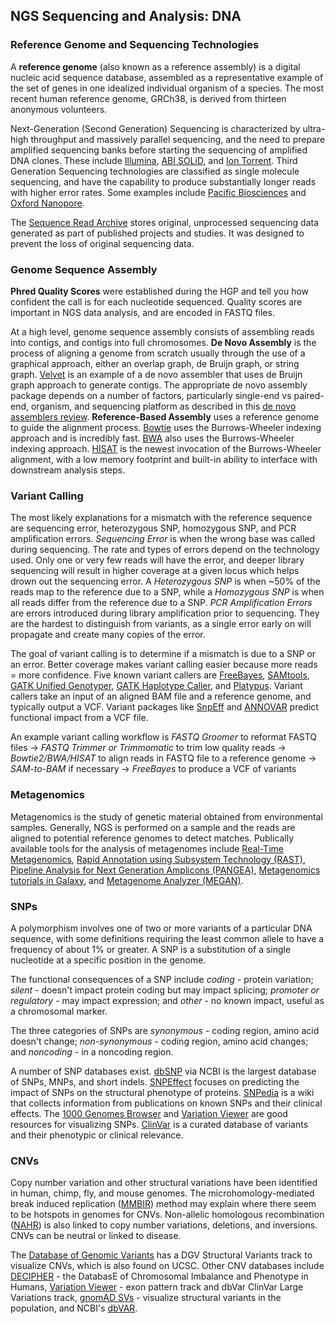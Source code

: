 ## NGS Sequencing and Analysis: DNA
### Reference Genome and Sequencing Technologies
A **reference genome** (also known as a reference assembly) is a digital nucleic acid sequence database, assembled as a representative example of the set of genes in one idealized individual organism of a species. The most recent human reference genome, GRCh38, is derived from thirteen anonymous volunteers.

Next-Generation (Second Generation) Sequencing is characterized by ultra-high throughput and massively parallel sequencing, and the need to prepare amplified sequencing banks before starting the sequencing of amplified DNA clones. These include [Illumina](https://www.illumina.com/science/technology/next-generation-sequencing/sequencing-technology.html), [ABI SOLiD](https://www.youtube.com/watch?v=nlvyF8bFDwM&ab_channel=KamleshSahu), and [Ion Torrent](https://www.youtube.com/watch?v=zBPKj0mMcDg&ab_channel=ThermoFisherScientific). Third Generation Sequencing technologies are classified as single molecule sequencing, and have the capability to produce substantially longer reads with higher error rates. Some examples include [Pacific Biosciences](https://www.pacb.com/) and [Oxford Nanopore](https://www.youtube.com/watch?v=GUb1TZvMWsw&t=17s&ab_channel=OxfordNanoporeTechnologies).

The [Sequence Read Archive](https://www.ncbi.nlm.nih.gov/sra) stores original, unprocessed sequencing data generated as part of published projects and studies. It was designed to prevent the loss of original sequencing data.
### Genome Sequence Assembly
**Phred Quality Scores** were established during the HGP and tell you how confident the call is for each nucleotide sequenced. Quality scores are important in NGS data analysis, and are encoded in FASTQ files. 

At a high level, genome sequence assembly consists of assembling reads into contigs, and contigs into full chromosomes. **De Novo Assembly** is the process of aligning a genome from scratch usually through the use of a graphical approach, either an overlap graph, de Bruijn graph, or string graph. [Velvet](https://pubmed.ncbi.nlm.nih.gov/18349386/) is an example of a de novo assembler that uses de Bruijn graph approach to generate contigs.  The appropriate de novo assembly package depends on a number of factors, particularly single-end vs paired-end, organism, and sequencing platform as described in this [de novo assemblers review](https://www.ncbi.nlm.nih.gov/pmc/articles/PMC5826002/). **Reference-Based Assembly** uses a reference genome to guide the alignment process. [Bowtie](https://genomebiology.biomedcentral.com/articles/10.1186/gb-2009-10-3-r25) uses the Burrows-Wheeler indexing approach and is incredibly fast. [BWA](https://www.ncbi.nlm.nih.gov/pmc/articles/PMC2705234/) also uses the Burrows-Wheeler indexing approach. [HISAT](https://www.nature.com/articles/nmeth.3317) is the newest invocation of the Burrows-Wheeler alignment, with a low memory footprint and built-in ability to interface with downstream analysis steps. 
### Variant Calling
The most likely explanations for a mismatch with the reference sequence are sequencing error, heterozygous SNP, homozygous SNP, and PCR amplification errors. _Sequencing Error_ is when the wrong base was called during sequencing. The rate and types of errors depend on the technology used. Only one or very few reads will have the error, and deeper library sequencing will result in higher coverage at a given locus which helps drown out the sequencing error. A _Heterozygous SNP_ is when ~50% of the reads map to the reference due to a SNP, while a _Homozygous SNP_ is when all reads differ from the reference due to a SNP. _PCR Amplification Errors_ are errors introduced during library amplification prior to sequencing. They are the hardest to distinguish from variants, as a single error early on will propagate and create many copies of the error.

The goal of variant calling is to determine if a mismatch is due to a SNP or an error. Better coverage makes variant calling easier because more reads = more confidence. Five known variant callers are [FreeBayes](https://arxiv.org/abs/1207.3907v2), [SAMtools](http://www.htslib.org/doc/samtools.html), [GATK Unified Genotyper](https://gatk.broadinstitute.org/hc/en-us), [GATK Haplotype Caller](https://gatk.broadinstitute.org/hc/en-us), and [Platypus](https://www.well.ox.ac.uk/platypus). Variant callers take an input of an aligned BAM file and a reference genome, and typically output a VCF. Variant packages like [SnpEff](https://pcingola.github.io/SnpEff/) and [ANNOVAR](https://annovar.openbioinformatics.org/en/latest/) predict functional impact from a VCF file. 

An example variant calling workflow is _FASTQ Groomer_ to reformat FASTQ files -> _FASTQ Trimmer or Trimmomatic_ to trim low quality reads -> _Bowtie2/BWA/HISAT_ to align reads in FASTQ file to a reference genome -> _SAM-to-BAM_ if necessary -> _FreeBayes_ to produce a VCF of variants 

### Metagenomics
Metagenomics is the study of genetic material obtained from environmental samples. Generally, NGS is performed on a sample and the reads are aligned to potential reference genomes to detect matches. Publically available tools for the analysis of metagenomes include [Real-Time Metagenomics](http://edwards.sdsu.edu/rtmg/), [Rapid Annotation using Subsystem Technology (RAST)](https://rast.nmpdr.org/), [Pipeline Analysis for Next Generation Amplicons (PANGEA)](https://sourceforge.net/projects/pangea-16s/), [Metagenomics tutorials in Galaxy](https://galaxyproject.github.io/training-material/topics/metagenomics/), and [Metagenome Analyzer (MEGAN)](https://www.wsi.uni-tuebingen.de/lehrstuehle/algorithms-in-bioinformatics/software/megan6/).

### SNPs
A polymorphism involves one of two or more variants of a particular DNA sequence, with some definitions requiring the least common allele to have a frequency of about 1% or greater. A SNP is a substitution of a single nucleotide at a specific position in the genome. 

The functional consequences of a SNP include _coding_ - protein variation; _silent_ - doesn't impact protein coding but may impact splicing; _promoter or regulatory_ - may impact expression; and _other_ - no known impact, useful as a chromosomal marker. 

The three categories of SNPs are _synonymous_ - coding region, amino acid doesn't change; _non-synonymous_ - coding region, amino acid changes; and _noncoding_ - in a noncoding region.

A number of SNP databases exist. [dbSNP](https://www.ncbi.nlm.nih.gov/snp/) via NCBI is the largest database of SNPs, MNPs, and short indels. [SNPEffect](https://snpeffect.switchlab.org/) focuses on predicting the impact of SNPs on the structural phenotype of proteins. [SNPedia](https://www.snpedia.com/index.php/SNPedia) is a wiki that collects information from publications on known SNPs and their clinical effects. The [1000 Genomes Browser](https://www.ncbi.nlm.nih.gov/variation/tools/1000genomes/) and [Variation Viewer](https://www.ncbi.nlm.nih.gov/variation/view/) are good resources for visualizing SNPs. [ClinVar](https://www.ncbi.nlm.nih.gov/clinvar/) is a curated database of variants and their phenotypic or clinical relevance.

### CNVs
Copy number variation and other structural variations have been identified in human, chimp, fly, and mouse genomes. The microhomology-mediated break induced replication ([MMBIR](https://pubmed.ncbi.nlm.nih.gov/19597530/)) method may explain where there seem to be hotspots in genomes for CNVs. Non-allelic homologous recombination ([NAHR](https://genomebiology.biomedcentral.com/articles/10.1186/s13059-015-0633-1)) is also linked to copy number variations, deletions, and inversions. CNVs can be neutral or linked to disease.

The [Database of Genomic Variants](http://dgv.tcag.ca/dgv/app/home) has a DGV Structural Variants track to visualize CNVs, which is also found on UCSC. Other CNV databases include [DECIPHER](https://www.deciphergenomics.org/) - the DatabasE of Chromosomal Imbalance and Phenotype in Humans, [Variation Viewer](https://www.ncbi.nlm.nih.gov/variation/view/) - exon pattern track and dbVar ClinVar Large Variations track, [gnomAD SVs](https://gnomad.broadinstitute.org/region/1-55505221-55530525?dataset=gnomad_sv_r2_1) - visualize structural variants in the population, and NCBI's [dbVAR](https://www.ncbi.nlm.nih.gov/dbvar/). 



